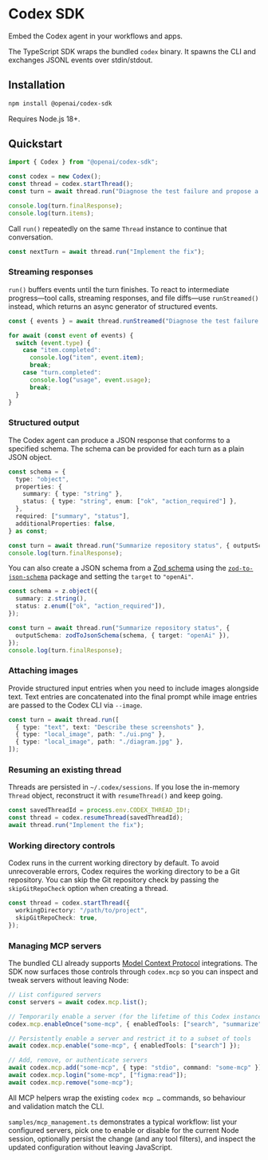 # Codex SDK

Embed the Codex agent in your workflows and apps.

The TypeScript SDK wraps the bundled `codex` binary. It spawns the CLI and exchanges JSONL events over stdin/stdout.

## Installation

```bash
npm install @openai/codex-sdk
```

Requires Node.js 18+.

## Quickstart

```typescript
import { Codex } from "@openai/codex-sdk";

const codex = new Codex();
const thread = codex.startThread();
const turn = await thread.run("Diagnose the test failure and propose a fix");

console.log(turn.finalResponse);
console.log(turn.items);
```

Call `run()` repeatedly on the same `Thread` instance to continue that conversation.

```typescript
const nextTurn = await thread.run("Implement the fix");
```

### Streaming responses

`run()` buffers events until the turn finishes. To react to intermediate progress—tool calls, streaming responses, and file diffs—use `runStreamed()` instead, which returns an async generator of structured events.

```typescript
const { events } = await thread.runStreamed("Diagnose the test failure and propose a fix");

for await (const event of events) {
  switch (event.type) {
    case "item.completed":
      console.log("item", event.item);
      break;
    case "turn.completed":
      console.log("usage", event.usage);
      break;
  }
}
```

### Structured output

The Codex agent can produce a JSON response that conforms to a specified schema. The schema can be provided for each turn as a plain JSON object.

```typescript
const schema = {
  type: "object",
  properties: {
    summary: { type: "string" },
    status: { type: "string", enum: ["ok", "action_required"] },
  },
  required: ["summary", "status"],
  additionalProperties: false,
} as const;

const turn = await thread.run("Summarize repository status", { outputSchema: schema });
console.log(turn.finalResponse);
```

You can also create a JSON schema from a [Zod schema](https://github.com/colinhacks/zod) using the [`zod-to-json-schema`](https://www.npmjs.com/package/zod-to-json-schema) package and setting the `target` to `"openAi"`.

```typescript
const schema = z.object({
  summary: z.string(),
  status: z.enum(["ok", "action_required"]),
});

const turn = await thread.run("Summarize repository status", {
  outputSchema: zodToJsonSchema(schema, { target: "openAi" }),
});
console.log(turn.finalResponse);
```

### Attaching images

Provide structured input entries when you need to include images alongside text. Text entries are concatenated into the final prompt while image entries are passed to the Codex CLI via `--image`.

```typescript
const turn = await thread.run([
  { type: "text", text: "Describe these screenshots" },
  { type: "local_image", path: "./ui.png" },
  { type: "local_image", path: "./diagram.jpg" },
]);
```

### Resuming an existing thread

Threads are persisted in `~/.codex/sessions`. If you lose the in-memory `Thread` object, reconstruct it with `resumeThread()` and keep going.

```typescript
const savedThreadId = process.env.CODEX_THREAD_ID!;
const thread = codex.resumeThread(savedThreadId);
await thread.run("Implement the fix");
```

### Working directory controls

Codex runs in the current working directory by default. To avoid unrecoverable errors, Codex requires the working directory to be a Git repository. You can skip the Git repository check by passing the `skipGitRepoCheck` option when creating a thread.

```typescript
const thread = codex.startThread({
  workingDirectory: "/path/to/project",
  skipGitRepoCheck: true,
});
```

### Managing MCP servers

The bundled CLI already supports [Model Context Protocol](https://github.com/modelcontextprotocol) integrations. The SDK now surfaces those controls through `codex.mcp` so you can inspect and tweak servers without leaving Node:

```typescript
// List configured servers
const servers = await codex.mcp.list();

// Temporarily enable a server (for the lifetime of this Codex instance)
codex.mcp.enableOnce("some-mcp", { enabledTools: ["search", "summarize"] });

// Persistently enable a server and restrict it to a subset of tools
await codex.mcp.enable("some-mcp", { enabledTools: ["search"] });

// Add, remove, or authenticate servers
await codex.mcp.add("some-mcp", { type: "stdio", command: "some-mcp" });
await codex.mcp.login("some-mcp", ["figma:read"]);
await codex.mcp.remove("some-mcp");
```

All MCP helpers wrap the existing `codex mcp …` commands, so behaviour and validation match the CLI.

`samples/mcp_management.ts` demonstrates a typical workflow: list your configured servers, pick one to enable or disable for the current Node session, optionally persist the change (and any tool filters), and inspect the updated configuration without leaving JavaScript.
